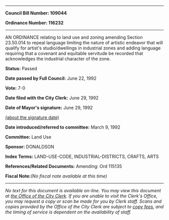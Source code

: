 

********

**Council Bill Number: 109044**
   
**Ordinance Number: 116232**
********

 AN ORDINANCE relating to land use and zoning amending Section 23.50.014 to repeal language limiting the nature of artistic endeavor that will qualify for artist's studio/dwellings in industrial zones and adding language requiring that a covenant and equitable servitude be recorded that acknowledges the industrial character of the zone.

**Status:** Passed
   
**Date passed by Full Council:** June 22, 1992
   
**Vote:** 7-0
   
**Date filed with the City Clerk:** June 29, 1992
   
**Date of Mayor's signature:** June 29, 1992
   
[(about the signature date)](/~public/approvaldate.htm)
   
   
   
**Date introduced/referred to committee:** March 9, 1992
   
**Committee:** Land Use
   
**Sponsor:** DONALDSON
   
   
**Index Terms:** LAND-USE-CODE, INDUSTRIAL-DISTRICTS, CRAFTS, ARTS

**References/Related Documents:** Amending: Ord 115135

**Fiscal Note:**_(No fiscal note available at this time)_
********

_No text for this document is available on-line. You may view this document at [the Office of the City Clerk](http://www.seattle.gov/leg/clerk/contactUs.htm). If you are unable to visit the Clerk's Office, you may request a copy or scan be made for you by Clerk staff. Scans and copies provided by the Office of the City Clerk are subject to [copy fees](http://clerk.seattle.gov/~public/clerkfees.htm), and the timing of service is dependent on the availability of staff._

